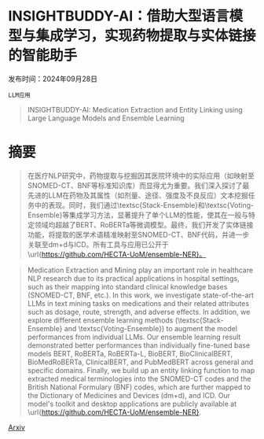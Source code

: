 # INSIGHTBUDDY-AI：借助大型语言模型与集成学习，实现药物提取与实体链接的智能助手

发布时间：2024年09月28日

`LLM应用`

> INSIGHTBUDDY-AI: Medication Extraction and Entity Linking using Large Language Models and Ensemble Learning

# 摘要

> 在医疗NLP研究中，药物提取与挖掘因其医院环境中的实际应用（如映射至SNOMED-CT、BNF等标准知识库）而显得尤为重要。我们深入探讨了最先进的LLM在药物及其属性（如剂量、途径、强度及不良反应）文本挖掘任务中的表现。同时，我们通过\textsc{Stack-Ensemble}和\textsc{Voting-Ensemble}等集成学习方法，显著提升了单个LLM的性能，使其在一般与特定领域均超越了BERT、RoBERTa等微调模型。最终，我们开发了实体链接功能，将提取的医学术语精准映射至SNOMED-CT、BNF代码，并进一步关联至dm+d与ICD。所有工具与应用已公开于\url{https://github.com/HECTA-UoM/ensemble-NER}。

> Medication Extraction and Mining play an important role in healthcare NLP research due to its practical applications in hospital settings, such as their mapping into standard clinical knowledge bases (SNOMED-CT, BNF, etc.). In this work, we investigate state-of-the-art LLMs in text mining tasks on medications and their related attributes such as dosage, route, strength, and adverse effects. In addition, we explore different ensemble learning methods (\textsc{Stack-Ensemble} and \textsc{Voting-Ensemble}) to augment the model performances from individual LLMs. Our ensemble learning result demonstrated better performances than individually fine-tuned base models BERT, RoBERTa, RoBERTa-L, BioBERT, BioClinicalBERT, BioMedRoBERTa, ClinicalBERT, and PubMedBERT across general and specific domains. Finally, we build up an entity linking function to map extracted medical terminologies into the SNOMED-CT codes and the British National Formulary (BNF) codes, which are further mapped to the Dictionary of Medicines and Devices (dm+d), and ICD. Our model's toolkit and desktop applications are publicly available at \url{https://github.com/HECTA-UoM/ensemble-NER}.

[Arxiv](https://arxiv.org/abs/2409.19467)
